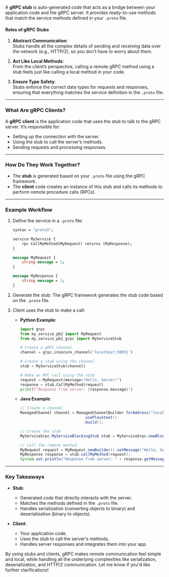 A **gRPC stub** is auto-generated code that acts as a bridge between your application code and the gRPC server. It provides ready-to-use methods that match the service methods defined in your `.proto` file.

#### **Roles of gRPC Stubs**

1. **Abstract Communication**:  
    Stubs handle all the complex details of sending and receiving data over the network (e.g., HTTP/2), so you don’t have to worry about them.
    
2. **Act Like Local Methods**:  
    From the client’s perspective, calling a remote gRPC method using a stub feels just like calling a local method in your code.
    
3. **Ensure Type Safety**:  
    Stubs enforce the correct data types for requests and responses, ensuring that everything matches the service definition in the `.proto` file.
    

---

### **What Are gRPC Clients?**

A **gRPC client** is the application code that uses the stub to talk to the gRPC server. It’s responsible for:

- Setting up the connection with the server.
- Using the stub to call the server’s methods.
- Sending requests and processing responses.

---

### **How Do They Work Together?**

- The **stub** is generated based on your `.proto` file using the gRPC framework.
- The **client** code creates an instance of this stub and calls its methods to perform remote procedure calls (RPCs).

---

### **Example Workflow**

1. Define the service in a `.proto` file:
    
    ```proto
    syntax = "proto3";
    
    service MyService {
        rpc CallMyMethod(MyRequest) returns (MyResponse);
    }
    
    message MyRequest {
        string message = 1;
    }
    
    message MyResponse {
        string message = 1;
    }
    ```
    
2. Generate the stub: The gRPC framework generates the stub code based on the `.proto` file.
    
3. Client uses the stub to make a call:
    
    - **Python Example**:
        
        ```python
        import grpc
        from my_service_pb2 import MyRequest
        from my_service_pb2_grpc import MyServiceStub
        
        # Create a gRPC channel
        channel = grpc.insecure_channel('localhost:50051')
        
        # Create a stub using the channel
        stub = MyServiceStub(channel)
        
        # Make an RPC call using the stub
        request = MyRequest(message="Hello, Server!")
        response = stub.CallMyMethod(request)
        print(f"Response from server: {response.message}")
        ```
        
    - **Java Example**:
        
        ```java
        // Create a channel
        ManagedChannel channel = ManagedChannelBuilder.forAddress("localhost", 50051)
                                    .usePlaintext()
                                    .build();
        
        // Create the stub
        MyServiceGrpc.MyServiceBlockingStub stub = MyServiceGrpc.newBlockingStub(channel);
        
        // Call the remote method
        MyRequest request = MyRequest.newBuilder().setMessage("Hello, Server!").build();
        MyResponse response = stub.callMyMethod(request);
        System.out.println("Response from server: " + response.getMessage());
        ```
        

---

### **Key Takeaways**

- **Stub**:
    
    - Generated code that directly interacts with the server.
    - Matches the methods defined in the `.proto` file.
    - Handles serialization (converting objects to binary) and deserialization (binary to objects).
- **Client**:
    
    - Your application code.
    - Uses the stub to call the server's methods.
    - Handles server responses and integrates them into your app.

By using stubs and clients, gRPC makes remote communication feel simple and local, while handling all the underlying complexities like serialization, deserialization, and HTTP/2 communication. Let me know if you'd like further clarifications!